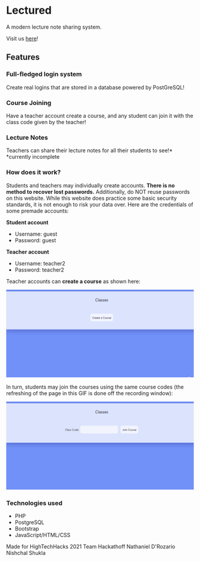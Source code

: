 # Lectured

A modern lecture note sharing system.

Visit us [here](http://lectured.herokuapp.com/)!

## Features

### Full-fledged login system

Create real logins that are stored in a database powered by PostGreSQL!

### Course Joining

Have a teacher account create a course, and any student can join it with the class code given by the teacher!

### Lecture Notes

Teachers can share their lecture notes for all their students to see!*
*currently incomplete

### How does it work?

Students and teachers may individually create accounts. **There is no method to recover lost passwords.** Additionally, do NOT reuse passwords on this website. While this website does practice some basic security standards, it is not enough to risk your data over. Here are the credentials of some premade accounts:

**Student account**
- Username: guest
- Password: guest


**Teacher account**
- Username: teacher2
- Password: teacher2


Teacher accounts can **create a course** as shown here:

![Course Creation](images/course-creation.gif)

In turn, students may join the courses using the same course codes (the refreshing of the page in this GIF is done off the recording window):

![Course Join](images/course-join.gif)

### Technologies used

- PHP
- PostgreSQL
- Bootstrap
- JavaScript/HTML/CSS

Made for HighTechHacks 2021
Team Hackathoff
Nathaniel D'Rozario
Nishchal Shukla
